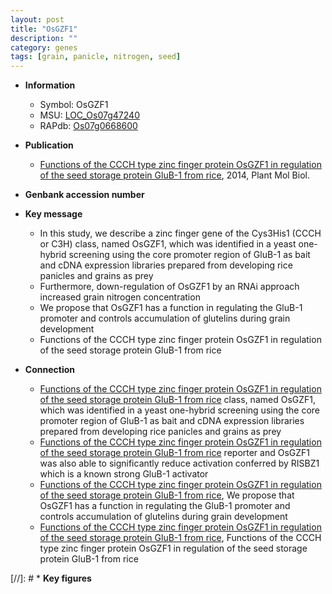 ```yaml
---
layout: post
title: "OsGZF1"
description: ""
category: genes
tags: [grain, panicle, nitrogen, seed]
---
```


* **Information**  
    + Symbol: OsGZF1  
    + MSU: [LOC_Os07g47240](http://rice.plantbiology.msu.edu/cgi-bin/ORF_infopage.cgi?orf=LOC_Os07g47240)  
    + RAPdb: [Os07g0668600](http://rapdb.dna.affrc.go.jp/viewer/gbrowse_details/irgsp1?name=Os07g0668600)  

* **Publication**  
    + [Functions of the CCCH type zinc finger protein OsGZF1 in regulation of the seed storage protein GluB-1 from rice](http://www.ncbi.nlm.nih.gov/pubmed?term=Functions+of+the+CCCH+type+zinc+finger+protein+OsGZF1+in+regulation+of+the+seed+storage+protein+GluB-1+from+rice%5BTitle%5D), 2014, Plant Mol Biol.

* **Genbank accession number**  

* **Key message**  
    + In this study, we describe a zinc finger gene of the Cys3His1 (CCCH or C3H) class, named OsGZF1, which was identified in a yeast one-hybrid screening using the core promoter region of GluB-1 as bait and cDNA expression libraries prepared from developing rice panicles and grains as prey
    + Furthermore, down-regulation of OsGZF1 by an RNAi approach increased grain nitrogen concentration
    + We propose that OsGZF1 has a function in regulating the GluB-1 promoter and controls accumulation of glutelins during grain development
    + Functions of the CCCH type zinc finger protein OsGZF1 in regulation of the seed storage protein GluB-1 from rice

* **Connection**  
    + [Functions of the CCCH type zinc finger protein OsGZF1 in regulation of the seed storage protein GluB-1 from rice](CCCH+or+C3H) class, named OsGZF1, which was identified in a yeast one-hybrid screening using the core promoter region of GluB-1 as bait and cDNA expression libraries prepared from developing rice panicles and grains as prey
    + [Functions of the CCCH type zinc finger protein OsGZF1 in regulation of the seed storage protein GluB-1 from rice](beta-glucuronidase) reporter and OsGZF1 was also able to significantly reduce activation conferred by RISBZ1 which is a known strong GluB-1 activator
    + [Functions of the CCCH type zinc finger protein OsGZF1 in regulation of the seed storage protein GluB-1 from rice](http://www.ncbi.nlm.nih.gov/pubmed?term=Functions+of+the+CCCH+type+zinc+finger+protein+OsGZF1+in+regulation+of+the+seed+storage+protein+GluB-1+from+rice%5BTitle%5D), We propose that OsGZF1 has a function in regulating the GluB-1 promoter and controls accumulation of glutelins during grain development
    + [Functions of the CCCH type zinc finger protein OsGZF1 in regulation of the seed storage protein GluB-1 from rice](http://www.ncbi.nlm.nih.gov/pubmed?term=Functions+of+the+CCCH+type+zinc+finger+protein+OsGZF1+in+regulation+of+the+seed+storage+protein+GluB-1+from+rice%5BTitle%5D), Functions of the CCCH type zinc finger protein OsGZF1 in regulation of the seed storage protein GluB-1 from rice

[//]: # * **Key figures**  


